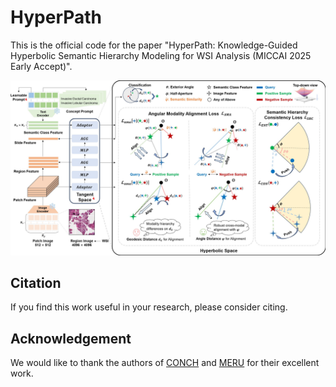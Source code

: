 # HyperPath

This is the official code for the paper "HyperPath: Knowledge-Guided Hyperbolic Semantic Hierarchy Modeling for WSI Analysis (MICCAI 2025 Early Accept)".

![Model Structure](./fig/framework.jpg)

## Citation

If you find this work useful in your research, please consider citing.

## Acknowledgement

We would like to thank the authors of [CONCH](https://github.com/mahmoodlab/CONCH) and [MERU](https://github.com/facebookresearch/meru) for their excellent work.